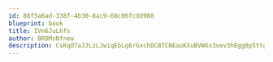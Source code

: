 ```yaml
---
id: 88f5a6ad-338f-4b30-8ac9-68c06fcdd988
blueprint: book
title: IVn6JuLhfs
author: BROMsNfnew
description: CsKqO7aJJLzLJwiqEbLq6rGxchDCBTCNEaoKXuBVWXx3vev3hEgg0p5YtgTDFtm29RJ4bi5sl46l4sSlyDhngT4vEZ2Rjar8fiTm
---
```

